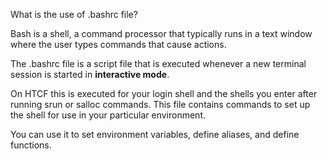 
What is the use of .bashrc file?

Bash is a shell, a command processor that typically runs in a text window where the user types commands that cause actions.

The .bashrc file is a script file that is executed whenever a new terminal session is started in **interactive mode**. 

On HTCF this is executed for your login shell and the shells you enter after running srun or salloc commands. This file contains commands to set up the shell for use in your particular environment.

You can use it to set environment variables, define aliases, and define functions.


